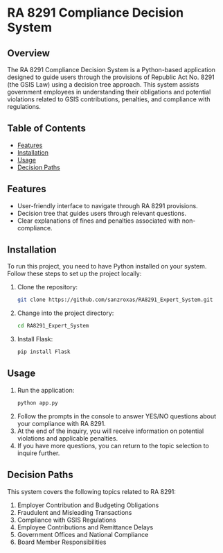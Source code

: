# RA 8291 Compliance Decision System

## Overview
The RA 8291 Compliance Decision System is a Python-based application designed to guide users through the provisions of Republic Act No. 8291 (the GSIS Law) using a decision tree approach. This system assists government employees in understanding their obligations and potential violations related to GSIS contributions, penalties, and compliance with regulations.

## Table of Contents
- [Features](#features)
- [Installation](#installation)
- [Usage](#usage)
- [Decision Paths](#decision-paths)

## Features
- User-friendly interface to navigate through RA 8291 provisions.
- Decision tree that guides users through relevant questions.
- Clear explanations of fines and penalties associated with non-compliance.

## Installation
To run this project, you need to have Python installed on your system. Follow these steps to set up the project locally:

1. Clone the repository:
   ```bash
   git clone https://github.com/sanzroxas/RA8291_Expert_System.git

2. Change into the project directory:
   ```bash
   cd RA8291_Expert_System

3. Install Flask:
   ```bash
   pip install Flask

## Usage
1. Run the application:
      ```bash
   python app.py
      
2. Follow the prompts in the console to answer YES/NO questions about your compliance with RA 8291.
3. At the end of the inquiry, you will receive information on potential violations and applicable penalties.
4. If you have more questions, you can return to the topic selection to inquire further.

## Decision Paths
This system covers the following topics related to RA 8291:
1. Employer Contribution and Budgeting Obligations
2. Fraudulent and Misleading Transactions
3. Compliance with GSIS Regulations
4. Employee Contributions and Remittance Delays
5. Government Offices and National Compliance
6. Board Member Responsibilities
